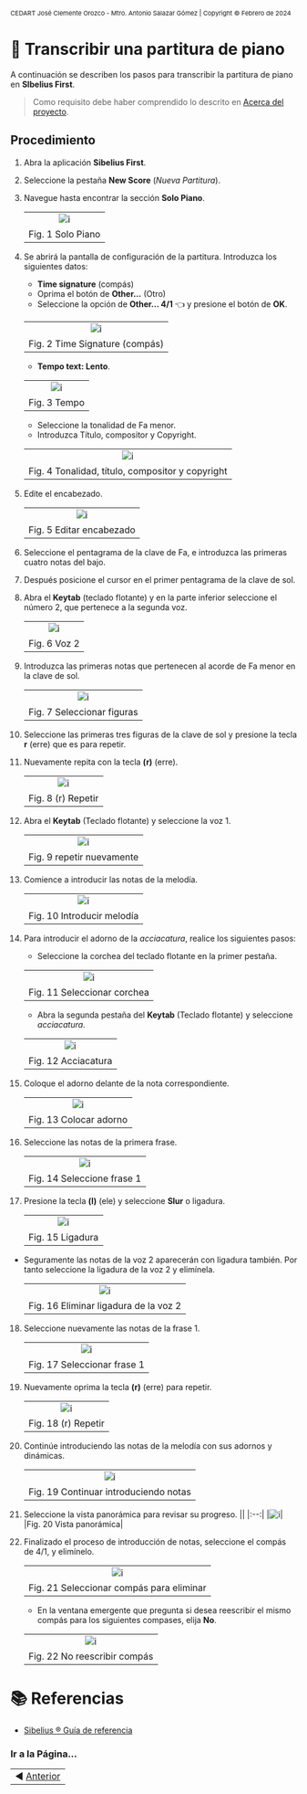 <!-- Header -->
<span style="font-size:11px;">CEDART José Clemente Orozco - Mtro. Antonio Salazar Gómez | Copyright :copyright: Febrero de 2024</span>


# :book: Transcribir una partitura de piano

A continuación se describen los pasos para transcribir la partitura de piano en **SIbelius First**.

> Como requisito debe haber comprendido lo descrito en [Acerca del proyecto](./01_acerca_del_proyecto.md).

## Procedimiento

1. Abra la aplicación **Sibelius First**.

2. Seleccione la pestaña **New Score** (*Nueva Partitura*).

3. Navegue hasta encontrar la sección **Solo Piano**.

    ||
    |:--:|
    |![i](img/piano_01.png)|
    |Fig. 1 Solo Piano|

4. Se abrirá la pantalla de configuración de la partitura. Introduzca los siguientes datos:

   - **Time signature** (compás)
   - Oprima el botón de **Other...** (Otro)
   - Seleccione la opción de **Other... 4/1** :point_left: y presione el botón de **OK**.
  
    ||
    |:--:|
    |![i](img/piano_02.png)|
    |Fig. 2 Time Signature (compás)| 

   - **Tempo text: Lento**.

    ||
    |:--:|
    |![i](img/piano_03.png)|
    |Fig. 3 Tempo| 

   - Seleccione la tonalidad de Fa menor.
   - Introduzca Título, compositor y Copyright.
  
    ||
    |:--:|
    |![i](img/piano_04.png)|
    |Fig. 4 Tonalidad, título, compositor y copyright| 

5. Edite el encabezado.
 
    ||
    |:--:|
    |![i](img/piano_05.png)|
    |Fig. 5 Editar encabezado| 

6. Seleccione el pentagrama de la clave de Fa, e introduzca las primeras cuatro notas del bajo.

7. Después posicione el cursor en el primer pentagrama de la clave de sol.

8. Abra el **Keytab** (teclado flotante) y en la parte inferior seleccione el número 2, que pertenece a la segunda voz.

    ||
    |:--:|
    |![i](img/piano_06.png)|
    |Fig. 6 Voz 2| 

9.  Introduzca las primeras notas que pertenecen al acorde de Fa menor en la clave de sol.

    ||
    |:--:|
    |![i](img/piano_07.png)|
    |Fig. 7 Seleccionar figuras| 

10. Seleccione las primeras tres figuras de la clave de sol y presione la tecla **r** (erre) que es para repetir.

11. Nuevamente repita con la tecla **(r)** (erre).

    ||
    |:--:|
    |![i](img/piano_08.png)|
    |Fig. 8 (r) Repetir| 

12. Abra el **Keytab** (Teclado flotante) y seleccione la voz 1.

    ||
    |:--:|
    |![i](img/piano_09.png)|
    |Fig. 9 repetir nuevamente| 

13. Comience a introducir las notas de la melodía.

    ||
    |:--:|
    |![i](img/piano_10.png)|
    |Fig. 10 Introducir melodía| 

14. Para introducir el adorno de la *acciacatura*, realice los siguientes pasos:

    - Seleccione la corchea del teclado flotante en la primer pestaña.
  
    ||
    |:--:|
    |![i](img/piano_11.png)|
    |Fig. 11 Seleccionar corchea| 

    - Abra la segunda pestaña del **Keytab** (Teclado flotante) y seleccione *acciacatura*.
    
    ||
    |:--:|
    |![i](img/piano_12.png)|
    |Fig. 12 Acciacatura| 

15. Coloque el adorno delante de la nota correspondiente.

    ||
    |:--:|
    |![i](img/piano_13.png)|
    |Fig. 13 Colocar adorno| 

16. Seleccione las notas de la primera frase.

    ||
    |:--:|
    |![i](img/piano_14.png)|
    |Fig. 14 Seleccione frase 1| 

17. Presione la tecla **(l)** (ele) y seleccione **Slur** o ligadura.

    ||
    |:--:|
    |![i](img/piano_15.png)|
    |Fig. 15 Ligadura| 

  - Seguramente las notas de la voz 2 aparecerán con ligadura también. Por tanto seleccione la ligadura de la voz 2 y elimínela.

    ||
    |:--:|
    |![i](img/piano_16.png)|
    |Fig. 16 Eliminar ligadura de la voz 2| 

18. Seleccione nuevamente las notas de la frase 1.

    ||
    |:--:|
    |![i](img/piano_17.png)|
    |Fig. 17 Seleccionar frase 1| 

19. Nuevamente oprima la tecla **(r)** (erre) para repetir.

    ||
    |:--:|
    |![i](img/piano_18.png)|
    |Fig. 18 (r) Repetir| 

20. Continúe introduciendo las notas de la melodía con sus adornos y dinámicas.

    ||
    |:--:|
    |![i](img/piano_19.png)|
    |Fig. 19 Continuar introduciendo notas| 

21. Seleccione la vista panorámica para revisar su progreso.
    ||
    |:--:|
    |![i](img/piano_23.png)|
    |Fig. 20 Vista panorámica| 

22. Finalizado el proceso de introducción de notas, seleccione el compás de 4/1, y elimínelo.

    ||
    |:--:|
    |![i](img/piano_20.png)|
    |Fig. 21 Seleccionar compás para eliminar| 

    - En la ventana emergente que pregunta si desea reescribir el mismo compás para los siguientes compases, elija **No**.
    
    ||
    |:--:|
    |![i](img/piano_21.png)|
    |Fig. 22 No reescribir compás| 



# :books: Referencias
- [Sibelius ® Guía de referencia](https://resources.avid.com/SupportFiles/Sibelius/8.4/L10N/ES/reference.pdf)


### Ir a la Página...
||
|:--|
|:arrow_backward: [Anterior](./01_acerca_del_proyecto.md)|

